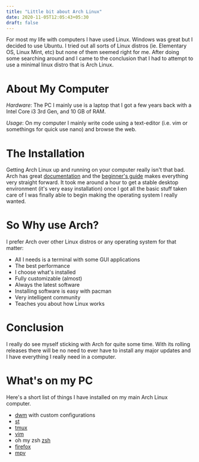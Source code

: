 ```yaml
---
title: "Little bit about Arch Linux"
date: 2020-11-05T12:05:43+05:30
draft: false
---
```


For most my life with computers I have used Linux. Windows was great but I decided to use Ubuntu. I tried out all sorts of Linux distros (ie. Elementary OS, Linux Mint, etc) but none of them seemed right for me. After doing some searching around and I came to the conclusion that I had to attempt to use a minimal linux distro that is Arch Linux.

<!--more-->

# About My Computer

_Hardware_: The PC I mainly use is a laptop that I got a few years back with a Intel Core i3 3rd Gen, and 10 GB of RAM.

_Usage_: On my computer I mainly write code using a text-editor (i.e. vim or somethings for quick use nano) and browse the web.

# The Installation

Getting Arch Linux up and running on your computer really isn't that bad. Arch has great [documentation](https://www.archlinux.org/) and the [beginner's guide](https://wiki.archlinux.org/index.php/beginners'_guide) makes everything very straight forward. It took me around a hour to get a stable desktop environment (it's very easy installation) once I got all the basic stuff taken care of I was finally able to begin making the operating system I really wanted.

# So Why use Arch?

I prefer Arch over other Linux distros or any operating system for that matter:

- All I needs is a terminal with some GUI applications
- The best performance
- I choose what's installed
- Fully customizable (almost)
- Always the latest software
- Installing software is easy with pacman
- Very intelligent community
- Teaches you about how Linux works

# Conclusion

I really do see myself sticking with Arch for quite some time. With its rolling releases there will be no need to ever have to install any major updates and I have everything I really need in a computer.

# What's on my PC

Here's a short list of things I have installed on my main Arch Linux computer.

- [dwm](https://dwm.suckless.org/) with custom configurations
- [st](https://st.suckless.org/)
- [tmux](https://github.com/tmux/tmux)
- [vim](https://www.vim.org/)
- oh my zsh [zsh](https://ohmyz.sh/)
- [firefox](https://www.mozilla.org/en-US/firefox/)
- [mpv](https://mpv.io/)

<br>
